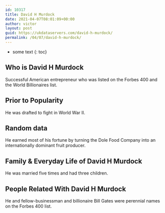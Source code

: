 ```yaml
---
id: 10317
title: David H Murdock
date: 2021-04-07T08:01:09+00:00
author: victor
layout: post
guid: https://ukdataservers.com/david-h-murdock/
permalink: /04/07/david-h-murdock/
---
```


* some text
{: toc}


## Who is David H Murdock



Successful American entrepreneur who was listed on the Forbes 400 and the World Billionaires list.

                
                
                
## Prior to Popularity



He was drafted to fight in World War II.

                
                
                
## Random data



He earned most of his fortune by turning the Dole Food Company into an internationally dominant fruit producer.

                
                
                
## Family & Everyday Life of David H Murdock



He was married five times and had three children.

                
                
                
## People Related With David H Murdock



He and fellow-businessman and billionaire Bill Gates were perennial names on the Forbes 400 list.

                
              
            
          
          
          